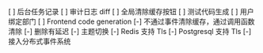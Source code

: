 [ ] 后台任务记录
[ ] 审计日志 diff
[ ] 全局清除缓存按钮
[ ] 测试代码生成
[ ] 用户绑定部门
[ ] Frontend code generation
[-] 不通过事件清除缓存，通过调用函数清除
[-] 删除有延迟
[-] 主题切换
[-] Redis 支持 Tls
[-] Postgresql 支持 Tls
[-] 接入分布式事件系统